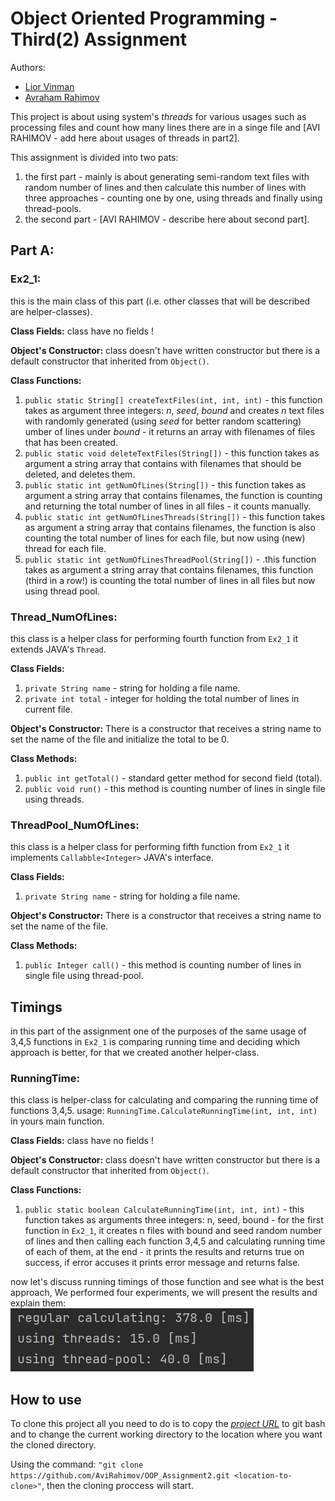 # Object Oriented Programming - Third(2) Assignment

Authors:
* [Lior Vinman](https://github.com/liorvi35 "Lior Vinman")
* [Avraham Rahimov](https://github.com/AviRahimov "Avraham Rahimov")

This project is about using system's _threads_ for various usages such as processing files and count how many lines there are in a singe file and [AVI RAHIMOV - add here about usages of threads in part2].


This assignment is divided into two pats:
1) the first part - mainly is about generating semi-random text files with random number of lines and then calculate this number of lines with three approaches - counting one by one, using threads and finally using thread-pools. 
2) the second part - [AVI RAHIMOV - describe here about second part].

## Part A:

### Ex2_1:
this is the main class of this part (i.e. other classes that will be described are helper-classes).

**Class Fields:**
class have no fields !

**Object's Constructor:**
class doesn't have written constructor but there is a default constructor that inherited from `Object()`.

**Class Functions:**

1) `public static String[] createTextFiles(int, int, int)` - this function takes as argument three integers: _n_, _seed_, _bound_ and creates _n_ text files with randomly generated (using _seed_ for better random scattering) umber of lines under _bound_ - it returns an array with filenames of files that has been created.
2) `public static void deleteTextFiles(String[])` - this function takes as argument a string array that contains with filenames that should be deleted, and deletes them.
3) `public static int getNumOfLines(String[])` - this function takes as argument a string array that contains filenames, the function is counting and returning the total number of lines in all files - it counts manually.
4) `public static int getNumOfLinesThreads(String[])` - this function takes as argument a string array that contains filenames, the function is also counting the total number of lines for each file, but now using (new) thread for each file.
5) `public static int getNumOfLinesThreadPool(String[])` - .this function takes as argument a string array that contains filenames, this function (third in a row!) is counting the total number of lines in all files but now using thread pool.

### Thread_NumOfLines:
this class is a helper class for performing fourth function from `Ex2_1` it extends JAVA's `Thread`.

**Class Fields:**

1) `private String name` - string for holding a file name.
2) `private int total` - integer for holding the total number of lines in current file.

**Object's Constructor:**
There is a constructor that receives a string name to set the name of the file and initialize the total to be 0.

**Class Methods:**

1) `public int getTotal()` - standard getter method for second field (total). 
2) `public void run()` - this method is counting number of lines in single file using threads.

### ThreadPool_NumOfLines:
this class is a helper class for performing fifth function from `Ex2_1` it implements `Callabble<Integer>` JAVA's interface.

**Class Fields:**

1) `private String name` - string for holding a file name.

**Object's Constructor:**
There is a constructor that receives a string name to set the name of the file.

**Class Methods:**

1) `public Integer call()` - this method is counting number of lines in single file using thread-pool.

## Timings
in this part of the assignment one of the purposes of the same usage of 3,4,5 functions in `Ex2_1` is comparing running time and deciding which approach is better, for that we created another helper-class.

### RunningTime:
this class is helper-class for calculating and comparing the running time of functions 3,4,5. usage: `RunningTime.CalculateRunningTime(int, int, int)` in yours main function.

**Class Fields:**
class have no fields !

**Object's Constructor:**
class doesn't have written constructor but there is a default constructor that inherited from `Object()`.

**Class Functions:**
1) `public static boolean CalculateRunningTime(int, int, int)` - this function takes as arguments three integers: n, seed, bound - for the first function in `Ex2_1`, it creates n files with bound and seed random number of lines and then calling each function 3,4,5 and calculating running time of each of them, at the end - it prints the results and returns true on success, if error accuses it prints error message and returns false.

now let's discuss running timings of those function and see what is the best approach, We performed four experiments, we will present the results and explain them:<br/>
![First_Expiriment](https://github.com/AviRahimov/OOP_Assignment3/blob/master/EX2/pictures/100-100-1000.jpg)



## How to use
To clone this project all you need to do is to copy the [_project URL_](https://github.com/AviRahimov/OOP_Assignment2.git) to git bash and to change the current working directory to the location where you want the cloned directory.

Using the command: `"git clone https://github.com/AviRahimov/OOP_Assignment2.git <location-to-clone>"`, then the cloning proccess will start.
